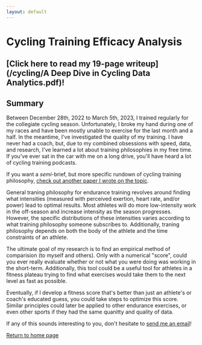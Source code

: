 ```yaml
---
layout: default
---
```


# Cycling Training Efficacy Analysis

## [Click here to read my 19-page writeup](/cycling/A Deep Dive in Cycling Data Analytics.pdf)!

## Summary

Between December 28th, 2022 to March 5th, 2023, I trained regularly for the collegiate cycling season. Unfortunately, I broke my hand during one of my races and have been mostly unable to exercise for the last month and a half. In the meantime, I've investigated the quality of my training. I have never had a coach, but, due to my combined obsessions with speed, data, and research, I've learned a lot about training philosophies in my free time. If you've ever sat in the car with me on a long drive, you'll have heard a lot of cycling training podcasts. 

If you want a *semi*-brief, but more specific rundown of cycling training philosophy, [check out another paper I wrote on the topic](/cycling/background.pdf). 

General traning philosophy for endurance training revolves around finding what intensities (measured with perceived exertion, heart rate, and/or power) lead to optimal results. Most athletes will do more low-intensity work in the off-season and increase intensity as the season progresses. However, the specific distributions of these intensities varies according to what training philosophy someone subscribes to. Additionally, traning philosophy depends on both the body of the athlete and the time constraints of an athlete. 

The ultimate goal of my research is to find an empirical method of comparision (to myself and others). Only with a numerical "score", could you ever really evaluate whether or not what you were doing was working in the short-term. Additionally, this tool could be a useful tool for athletes in a fitness plateau trying to find what exercises would take them to the next level as fast as possible.

Eventually, if I develop a fitness score that's better than just an athlete's or coach's educated guess, you could take steps to optimize this score. Similar principles could later be applied to other endurance exercises, or even other sports if they had the same quanitty and quality of data.

If any of this sounds interesting to you, don't hesitate to [send me an email](mailto:dalaird@wm.edu)!

[Return to home page](./)

